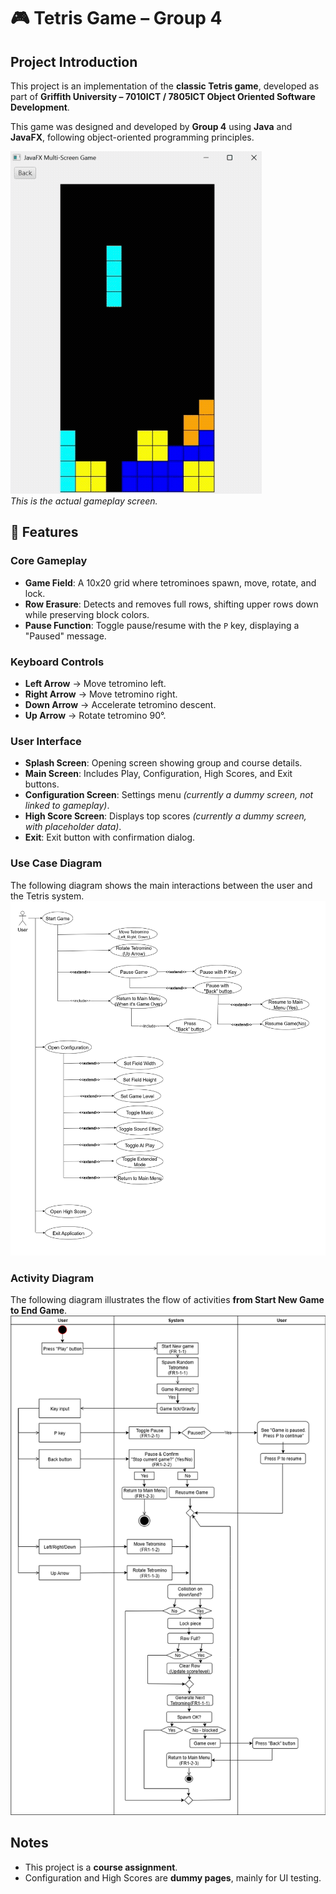 # 🎮 Tetris Game – Group 4  

## Project Introduction  
This project is an implementation of the **classic Tetris game**, developed as part of **Griffith University – 7010ICT / 7805ICT Object Oriented Software Development**.  

This game was designed and developed by **Group 4** using **Java** and **JavaFX**, following object-oriented programming principles.  

![Demo GIF](https://raw.githubusercontent.com/josh-yo/Tetris_java_group4/refs/heads/main/Gameplay%20Screen.gif)  
*This is the actual gameplay screen.*  

## 🔧 Features  

### Core Gameplay  
- **Game Field**: A 10x20 grid where tetrominoes spawn, move, rotate, and lock.  
- **Row Erasure**: Detects and removes full rows, shifting upper rows down while preserving block colors.  
- **Pause Function**: Toggle pause/resume with the `P` key, displaying a "Paused" message.  

### Keyboard Controls  
- **Left Arrow** → Move tetromino left.  
- **Right Arrow** → Move tetromino right.  
- **Down Arrow** → Accelerate tetromino descent.  
- **Up Arrow** → Rotate tetromino 90°.  

### User Interface  
- **Splash Screen**: Opening screen showing group and course details.  
- **Main Screen**: Includes Play, Configuration, High Scores, and Exit buttons.  
- **Configuration Screen**: Settings menu *(currently a dummy screen, not linked to gameplay)*.  
- **High Score Screen**: Displays top scores *(currently a dummy screen, with placeholder data)*.  
- **Exit**: Exit button with confirmation dialog.  

### Use Case Diagram
The following diagram shows the main interactions between the user and the Tetris system.  
![Use Case Diagram](https://raw.githubusercontent.com/josh-yo/Tetris_java_group4/refs/heads/main/usecase_diagram.png)

### Activity Diagram
The following diagram illustrates the flow of activities **from Start New Game to End Game**.  
![Activity Diagram](https://raw.githubusercontent.com/josh-yo/Tetris_java_group4/refs/heads/main/activity_diagram.png)



## Notes  
- This project is a **course assignment**.  
- Configuration and High Scores are **dummy pages**, mainly for UI testing. 
